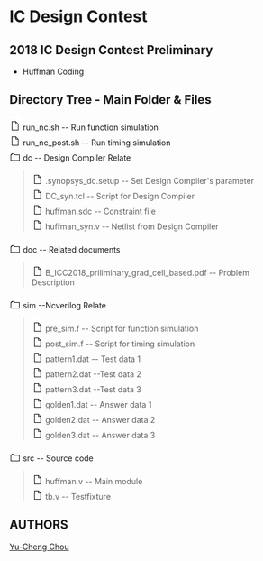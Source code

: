 # IC Design Contest

## 2018 IC Design Contest Preliminary
- Huffman Coding

## Directory Tree - Main Folder & Files
![file_pic](img/file_pic.png) run_nc.sh -- Run function simulation<br>
![file_pic](img/file_pic.png) run_nc_post.sh -- Run timing simulation<br>
![dir_pic](img/dir_pic.png) dc -- Design Compiler Relate<br>
> ![file_pic](img/file_pic.png) .synopsys_dc.setup -- Set Design Compiler's parameter<br>
![file_pic](img/file_pic.png) DC_syn.tcl -- Script for Design Compiler<br>
![file_pic](img/file_pic.png) huffman.sdc -- Constraint file<br>
![file_pic](img/file_pic.png) huffman_syn.v -- Netlist from Design Compiler<br>

![dir_pic](img/dir_pic.png) doc -- Related documents<br>
> ![file_pic](img/file_pic.png) B_ICC2018_priliminary_grad_cell_based.pdf -- Problem Description<br>

![dir_pic](img/dir_pic.png) sim --Ncverilog Relate<br>
> ![file_pic](img/file_pic.png) pre_sim.f -- Script for function simulation<br>
![file_pic](img/file_pic.png) post_sim.f -- Script for timing simulation<br>
![file_pic](img/file_pic.png) pattern1.dat -- Test data 1<br>
![file_pic](img/file_pic.png) pattern2.dat --Test data 2<br>
![file_pic](img/file_pic.png) pattern3.dat --Test data 3<br>
![file_pic](img/file_pic.png) golden1.dat -- Answer data 1<br>
![file_pic](img/file_pic.png) golden2.dat -- Answer data 2<br>
![file_pic](img/file_pic.png) golden3.dat -- Answer data 3<br>

![dir_pic](img/dir_pic.png) src -- Source code<br>
> ![file_pic](img/file_pic.png) huffman.v -- Main module<br>
![file_pic](img/file_pic.png) tb.v -- Testfixture<br>

## AUTHORS
[Yu-Cheng Chou](https://github.com/chouyucheng/)
